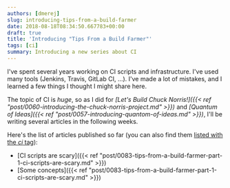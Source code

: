 ```yaml
---
authors: [dmerej]
slug: introducing-tips-from-a-build-farmer
date: 2018-08-18T08:34:50.667783+00:00
draft: true
title: 'Introducing "Tips From a Build Farmer"'
tags: [ci]
summary: Introducing a new series about CI
---
```


I've spent several years working on CI scripts and infrastructure. I've used many tools (Jenkins, Travis, GitLab CI, ...). I've made a lot of mistakes, and I learned a few things I thought I might share here.

The topic of CI is *huge*, so as I did for *[Let's Build Chuck Norris!]({{< ref "post/0060-introducing-the-chuck-norris-project.md" >}})* and *[Quantum of Ideas]({{< ref "post/0057-introducing-quantom-of-ideas.md" >}})*, I'll be writing several articles in the following weeks.

Here's the list of articles published so far (you can also find them [listed with the *ci* tag](/tags/ci)):

* [CI scripts are scary]({{< ref "post/0083-tips-from-a-build-farmer-part-1-ci-scripts-are-scary.md" >}})
* [Some concepts]({{< ref "post/0083-tips-from-a-build-farmer-part-1-ci-scripts-are-scary.md" >}})
